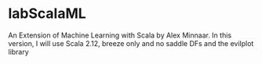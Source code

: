 # labScalaML
An Extension of Machine Learning with Scala by Alex Minnaar. In this version, I will use Scala 2.12, breeze only and no saddle DFs and the evilplot library
